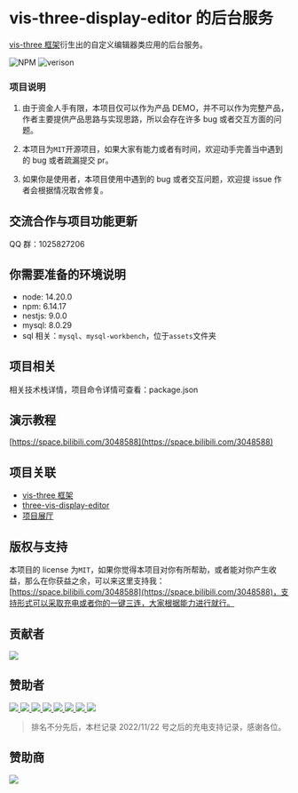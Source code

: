 # vis-three-display-editor 的后台服务

[vis-three 框架](https://github.com/Shiotsukikaedesari/vis-three)衍生出的自定义编辑器类应用的后台服务。

<p>
  <img alt="NPM" src="https://img.shields.io/badge/license-MIT-blue">
  <img alt="verison" src="https://img.shields.io/badge/version-0.3.2-light">
</p>

### 项目说明

1. 由于资金人手有限，本项目仅可以作为产品 DEMO，并不可以作为完整产品，作者主要提供产品思路与实现思路，所以会存在许多 bug 或者交互方面的问题。

2. 本项目为`MIT`开源项目，如果大家有能力或者有时间，欢迎动手完善当中遇到的 bug 或者疏漏提交 pr。

3. 如果你是使用者，本项目使用中遇到的 bug 或者交互问题，欢迎提 issue 作者会根据情况取舍修复。

## 交流合作与项目功能更新

QQ 群：1025827206

## 你需要准备的环境说明

- node: 14.20.0
- npm: 6.14.17
- nestjs: 9.0.0
- mysql: 8.0.29
- sql 相关：`mysql`、`mysql-workbench`，位于`assets`文件夹

## 项目相关

相关技术栈详情，项目命令详情可查看：package.json

## 演示教程

[https://space.bilibili.com/3048588](https://space.bilibili.com/3048588)

## 项目关联

- [vis-three 框架](https://github.com/Shiotsukikaedesari/vis-three)
- [three-vis-display-editor](https://github.com/Shiotsukikaedesari/three-vis-display-editor)
- [项目展厅](https://github.com/Shiotsukikaedesari/vis-three-exhibition-hall)

## 版权与支持

本项目的 license 为`MIT`，如果你觉得本项目对你有所帮助，或者能对你产生收益，那么在你获益之余，可以来这里支持我：[https://space.bilibili.com/3048588](https://space.bilibili.com/3048588)，支持形式可以采取充电或者你的一键三连，大家根据能力进行就行。

## 贡献者

<a href="https://github.com/Shiotsukikaedesari/display-service/graphs/contributors">
  <img src="https://contrib.rocks/image?repo=Shiotsukikaedesari/display-service" />
</a>

## 赞助者

<a href="https://space.bilibili.com/581519199">
  <img src="https://i0.hdslb.com/bfs/face/61b6e85db9f26e305283e32d5be7a43a0a3319b9.jpg@100w_100h_1c_1s.webp" />
</a>
<a href="https://space.bilibili.com/355100720">
  <img src="https://i0.hdslb.com/bfs/face/member/noface.jpg@100w_100h_1c_1s.webp" />
</a>
<a href="https://space.bilibili.com/9056896">
  <img src="https://i1.hdslb.com/bfs/face/1e250d4d02d7bca230cbcde99be3f4a5dbb9b3ee.jpg@100w_100h_1c_1s.webp" />
</a>
<a href="https://space.bilibili.com/138522983">
  <img src="https://i2.hdslb.com/bfs/face/8e92bcd280d12de7025a023548fc1636753dcb6e.jpg@100w_100h_1c_1s.webp" />
</a>
<a href="https://space.bilibili.com/318870619">
  <img src="https://i1.hdslb.com/bfs/face/5820ce47b61cc7f1ea4e383139b9030a98d81dc6.jpg@100w_100h_1c_1s.webp" />
</a>
<a href="https://space.bilibili.com/13654749">
  <img src="https://i1.hdslb.com/bfs/face/124dc5322efe5644366622c25e3a02f2c07ea499.jpg@100w_100h_1c_1s.webp" />
</a>
<a href="https://space.bilibili.com/7311750">
  <img src="https://i0.hdslb.com/bfs/face/94ad232ecb3b09b4c39ccad1fe5d1d7c613035e8.jpg@100w_100h_1c_1s.webp" />
</a>
<a href="https://space.bilibili.com/281443965/">
  <img src="https://i0.hdslb.com/bfs/face/member/noface.jpg@100w_100h_1c_1s.webp" />
</a>

> 排名不分先后，本栏记录 2022/11/22 号之后的充电支持记录，感谢各位。

## 赞助商

<a href="https://www.fanvfx.com.cn/#/">
  <img src="/readme/sponser/huanjie.png" />
</a>
